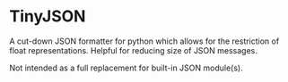 # TinyJSON
A cut-down JSON formatter for python which allows for the restriction of float representations.  Helpful for reducing size of JSON messages.

Not intended as a full replacement for built-in JSON module(s).